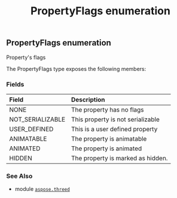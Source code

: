 ﻿---
title: PropertyFlags enumeration
second_title: Aspose.3D for Python via .NET API References
description: 
type: docs
weight: 290
url: /python-net/aspose.threed/propertyflags/
is_root: false
---

## PropertyFlags enumeration

Property's flags



The PropertyFlags type exposes the following members:

### Fields
| Field | Description |
| :- | :- |
| NONE | The property has no flags |
| NOT_SERIALIZABLE | This property is not serializable |
| USER_DEFINED | This is a user defined property |
| ANIMATABLE | The property is animatable |
| ANIMATED | The property is animated |
| HIDDEN | The property is marked as hidden. |



### See Also
* module [`aspose.threed`](..)
